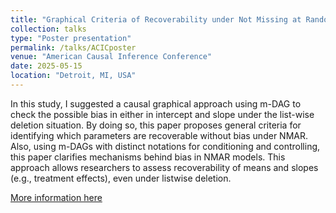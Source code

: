 ```yaml
---
title: "Graphical Criteria of Recoverability under Not Missing at Random Case"
collection: talks
type: "Poster presentation"
permalink: /talks/ACICposter
venue: "American Causal Inference Conference"
date: 2025-05-15
location: "Detroit, MI, USA"
---
```


In this study, I suggested a causal graphical approach using m-DAG to check the possible bias in either in intercept and slope under the list-wise deletion situation. By doing so, this paper proposes general criteria for identifying which parameters are recoverable without bias under NMAR. Also, using m-DAGs with distinct notations for conditioning and controlling, this paper clarifies mechanisms behind bias in NMAR models. This approach allows researchers to assess recoverability of means and slopes (e.g., treatment effects), even under listwise deletion.

[More information here](https://www.postersessiononline.eu/173580348_eu/congresos/SCI2025/aula/-P_15466_SCI2025.pdf)
